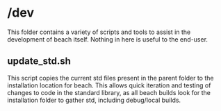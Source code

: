 # /dev

This folder contains a variety of scripts and tools to assist in the development
of beach itself. Nothing in here is useful to the end-user.

## update_std.sh

This script copies the current std files present in the parent folder to the
installation location for beach. This allows quick iteration and testing of
changes to code in the standard library, as all beach builds look for the
installation folder to gather std, including debug/local builds.
